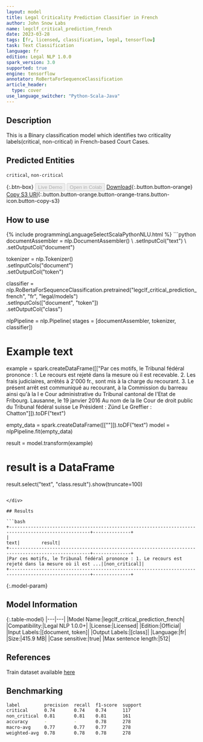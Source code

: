 ```yaml
---
layout: model
title: Legal Criticality Prediction Classifier in French
author: John Snow Labs
name: legclf_critical_prediction_french
date: 2023-03-28
tags: [fr, licensed, classification, legal, tensorflow]
task: Text Classification
language: fr
edition: Legal NLP 1.0.0
spark_version: 3.0
supported: true
engine: tensorflow
annotator: RoBertaForSequenceClassification
article_header:
  type: cover
use_language_switcher: "Python-Scala-Java"
---
```


## Description

This is a Binary classification model which identifies two criticality labels(critical, non-critical) in French-based Court Cases.

## Predicted Entities

`critical`, `non-critical`

{:.btn-box}
<button class="button button-orange" disabled>Live Demo</button>
<button class="button button-orange" disabled>Open in Colab</button>
[Download](https://s3.amazonaws.com/auxdata.johnsnowlabs.com/legal/models/legclf_critical_prediction_french_fr_1.0.0_3.0_1680044769752.zip){:.button.button-orange}
[Copy S3 URI](s3://auxdata.johnsnowlabs.com/legal/models/legclf_critical_prediction_french_fr_1.0.0_3.0_1680044769752.zip){:.button.button-orange.button-orange-trans.button-icon.button-copy-s3}

## How to use



<div class="tabs-box" markdown="1">
{% include programmingLanguageSelectScalaPythonNLU.html %}
```python
documentAssembler = nlp.DocumentAssembler() \
    .setInputCol("text") \
    .setOutputCol("document")

tokenizer = nlp.Tokenizer() \
    .setInputCols("document") \
    .setOutputCol("token")

classifier = nlp.RoBertaForSequenceClassification.pretrained("legclf_critical_prediction_french", "fr", "legal/models") \
    .setInputCols(["document", "token"]) \
    .setOutputCol("class")

nlpPipeline = nlp.Pipeline(
      stages = [documentAssembler,
                tokenizer,
                classifier])
     
# Example text
example = spark.createDataFrame([["Par ces motifs, le Tribunal fédéral prononce : 1. Le recours est rejeté dans la mesure où il est recevable. 2. Les frais judiciaires, arrêtés à 2'000 fr., sont mis à la charge du recourant. 3. Le présent arrêt est communiqué au recourant, à la Commission du barreau ainsi qu'à la I e Cour administrative du Tribunal cantonal de l'Etat de Fribourg. Lausanne, le 19 janvier 2016 Au nom de la IIe Cour de droit public du Tribunal fédéral suisse Le Président : Zünd Le Greffier : Chatton"]]).toDF("text")

empty_data = spark.createDataFrame([[""]]).toDF("text")
model = nlpPipeline.fit(empty_data)

result = model.transform(example)

# result is a DataFrame
result.select("text", "class.result").show(truncate=100)
```

</div>

## Results

```bash
+----------------------------------------------------------------------------------------------------+--------------+
|                                                                                                text|        result|
+----------------------------------------------------------------------------------------------------+--------------+
|Par ces motifs, le Tribunal fédéral prononce : 1. Le recours est rejeté dans la mesure où il est ...|[non_critical]|
+----------------------------------------------------------------------------------------------------+--------------+
```

{:.model-param}
## Model Information

{:.table-model}
|---|---|
|Model Name:|legclf_critical_prediction_french|
|Compatibility:|Legal NLP 1.0.0+|
|License:|Licensed|
|Edition:|Official|
|Input Labels:|[document, token]|
|Output Labels:|[class]|
|Language:|fr|
|Size:|415.9 MB|
|Case sensitive:|true|
|Max sentence length:|512|

## References

Train dataset available [here](https://huggingface.co/datasets/rcds/legal_criticality_prediction)

## Benchmarking

```bash
label         precision  recall  f1-score  support 
critical      0.74       0.74    0.74      117     
non_critical  0.81       0.81    0.81      161     
accuracy      -          -       0.78      278     
macro-avg     0.77       0.77    0.77      278     
weighted-avg  0.78       0.78    0.78      278     
```